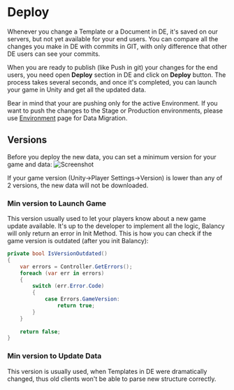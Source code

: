 # Deploy

Whenever you change a Template or a Document in DE, it's saved on our servers, but not yet available for your end users. You can compare all the changes you make in DE with commits in GIT, with only difference that other DE users can see your commits. 

When you are ready to publish (like Push in git) your changes for the end users, you need open **Deploy** section in DE and click on **Deploy** button.
The process takes several seconds, and once it's completed, you can launch your game in Unity and get all the updated data.

Bear in mind that your are pushing only for the active Environment. If you want to push the changes to the Stage or Production environments, please use [Environment](/data_editor/advanced/environment) page for Data Migration.

## Versions

Before you deploy the new data, you can set a minimum version for your game and data:
![Screenshot](../../img/de_example/de_deploy.jpg)

If your game version (Unity->Player Settings->Version) is lower than any of 2 versions, the new data will not be downloaded.

### Min version to Launch Game
This version usually used to let your players know about a new game update available. It's up to the developer to implement all the logic, Balancy will only return an error in Init Method. This is how you can check if the game version is outdated (after you init Balancy): 

```csharp fct_label="Unity"
private bool IsVersionOutdated()
{
    var errors = Controller.GetErrors();
    foreach (var err in errors)
    {
        switch (err.Error.Code)
        {
            case Errors.GameVersion:
                return true;
        }
    }
    
    return false;
}
```

### Min version to Update Data
This version is usually used, when Templates in DE were dramatically changed, thus old clients won't be able to parse new structure correctly.

